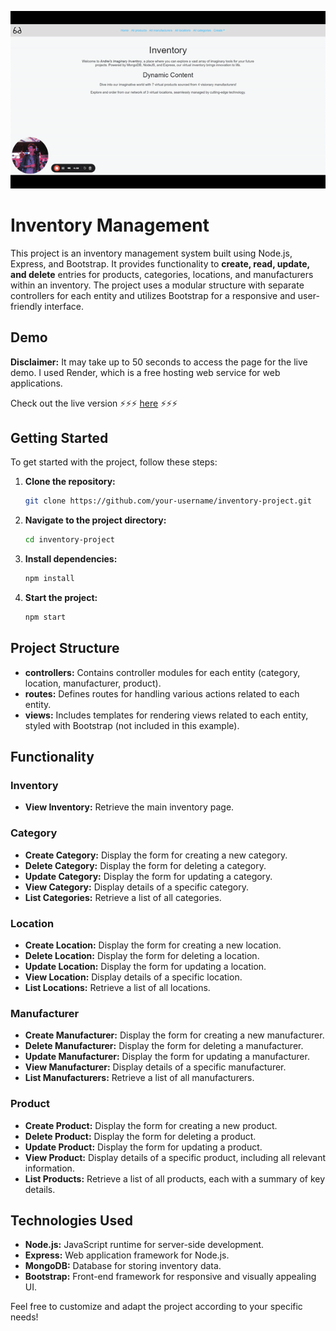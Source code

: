![Demo](public/images/inventory_readme.gif)

# Inventory Management

This project is an inventory management system built using Node.js, Express, and Bootstrap. It provides functionality to **create, read, update, and delete** entries for products, categories, locations, and manufacturers within an inventory. The project uses a modular structure with separate controllers for each entity and utilizes Bootstrap for a responsive and user-friendly interface.

## Demo
**Disclaimer:** It may take up to 50 seconds to access the page for the live demo. I used Render, which is a free hosting web service for web applications.

Check out the live version ⚡⚡⚡ [here](https://andrei-inventory.onrender.com/store) ⚡⚡⚡

## Getting Started

To get started with the project, follow these steps:

1. **Clone the repository:**

   ```bash
   git clone https://github.com/your-username/inventory-project.git
   ```
   
2. **Navigate to the project directory:**

    ```bash
    cd inventory-project
    ```

3. **Install dependencies:**

    ```bash
    npm install
    ```
    
4. **Start the project:**

    ```bash
    npm start
    ```

## Project Structure

- **controllers:** Contains controller modules for each entity (category, location, manufacturer, product).
- **routes:** Defines routes for handling various actions related to each entity.
- **views:** Includes templates for rendering views related to each entity, styled with Bootstrap (not included in this example).

## Functionality

### Inventory

- **View Inventory:** Retrieve the main inventory page.

### Category

- **Create Category:** Display the form for creating a new category.
- **Delete Category:** Display the form for deleting a category.
- **Update Category:** Display the form for updating a category.
- **View Category:** Display details of a specific category.
- **List Categories:** Retrieve a list of all categories.

### Location

- **Create Location:** Display the form for creating a new location.
- **Delete Location:** Display the form for deleting a location.
- **Update Location:** Display the form for updating a location.
- **View Location:** Display details of a specific location.
- **List Locations:** Retrieve a list of all locations.

### Manufacturer

- **Create Manufacturer:** Display the form for creating a new manufacturer.
- **Delete Manufacturer:** Display the form for deleting a manufacturer.
- **Update Manufacturer:** Display the form for updating a manufacturer.
- **View Manufacturer:** Display details of a specific manufacturer.
- **List Manufacturers:** Retrieve a list of all manufacturers.

### Product

- **Create Product:** Display the form for creating a new product.
- **Delete Product:** Display the form for deleting a product.
- **Update Product:** Display the form for updating a product.
- **View Product:** Display details of a specific product, including all relevant information.
- **List Products:** Retrieve a list of all products, each with a summary of key details.

## Technologies Used

- **Node.js:** JavaScript runtime for server-side development.
- **Express:** Web application framework for Node.js.
- **MongoDB:** Database for storing inventory data.
- **Bootstrap:** Front-end framework for responsive and visually appealing UI.

Feel free to customize and adapt the project according to your specific needs!
